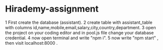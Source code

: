 # Hirademy-assignment

1 First create the database (assistant).
2 create table with assistant_table with columns id,name,mobile,email,salary,city,country,department.
3 open the project on your coding editor and in pool.js file change your database credential.
4 now open terminal and write "npm i".
5 now write "npm start" , then visit localhost:8000 . 

